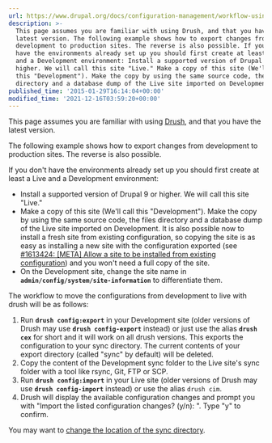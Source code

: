 ```yaml
---
url: https://www.drupal.org/docs/configuration-management/workflow-using-drush
description: >-
  This page assumes you are familiar with using Drush, and that you have the
  latest version. The following example shows how to export changes from
  development to production sites. The reverse is also possible. If you don't
  have the environments already set up you should first create at least a Live
  and a Development environment: Install a supported version of Drupal 9 or
  higher. We will call this site "Live." Make a copy of this site (We'll call
  this "Development"). Make the copy by using the same source code, the files
  directory and a database dump of the Live site imported on Development.
published_time: '2015-01-29T16:14:04+00:00'
modified_time: '2021-12-16T03:59:20+00:00'
---
```

This page assumes you are familiar with using [Drush](https://github.com/drush-ops/drush/ "drush-ops/drush: Drush is a command-line shell and scripting interface for Drupal, a veritable Swiss Army knife designed to make life easier for those who spend their working hours hacking away at the command prompt."), and that you have the latest version.

The following example shows how to export changes from development to production sites. The reverse is also possible.

If you don't have the environments already set up you should first create at least a Live and a Development environment:

* Install a supported version of Drupal 9 or higher. We will call this site "Live."
* Make a copy of this site (We'll call this "Development"). Make the copy by using the same source code, the files directory and a database dump of the Live site imported on Development. It is also possible now to install a fresh site from existing configuration, so copying the site is as easy as installing a new site with the configuration exported (see [#1613424: \[META\] Allow a site to be installed from existing configuration](https://www.drupal.org/project/drupal/issues/1613424 "Status: Closed (fixed)")) and you won't need a full copy of the site.
* On the Development site, change the site name in **`admin/config/system/site-information`** to differentiate them.

The workflow to move the configurations from development to live with drush will be as follows:

1. Run **`drush config:export`** in your Development site (older versions of Drush may use **`drush config-export`** instead) or just use the alias **`drush cex`** for short and it will work on all drush versions. This exports the configuration to your sync directory. The current contents of your export directory (called "sync" by default) will be deleted.
2. Copy the content of the Development sync folder to the Live site's sync folder with a tool like rsync, Git, FTP or SCP.
3. Run **`drush config:import`** in your Live site (older versions of Drush may use **`drush config-import`** instead) or use the alias `drush cim`.
4. Drush will display the available configuration changes and prompt you with "Import the listed configuration changes? (y/n): ". Type "y" to confirm.

You may want to [change the location of the sync directory](https://www.drupal.org/docs/8/configuration-management/changing-the-storage-location-of-the-sync-directory "Changing the storage location of the sync directory | Drupal 8 guide on Drupal.org").